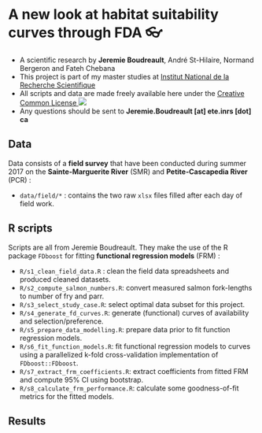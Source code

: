 A new look at habitat suitability curves through FDA 👓
================================================================================


+ A scientific research by __Jeremie Boudreault__, André St-Hilaire, Normand Bergeron and Fateh Chebana
+ This project is part of my master studies at [Institut National de la Recherche Scientifique](http://inrs.ca)
+ All scripts and data are made freely available here under the [Creative Common License ![](https://i.creativecommons.org/l/by-nc-nd/4.0/80x15.png)](http://creativecommons.org/licenses/by-nc-nd/4.0/)
+ Any questions should be sent to __Jeremie.Boudreault [at] ete.inrs [dot] ca__


Data
--------------------------------------------------------------------------------


Data consists of a __field survey__ that have been conducted during summer 2017 on the  __Sainte-Marguerite River__ (SMR) and __Petite-Cascapedia River__ (PCR) :

+ `data/field/*` : contains the two raw `xlsx` files filled after each day of field work.


R scripts
--------------------------------------------------------------------------------


Scripts  are all from Jeremie Boudreault. They make the use of the R package `FDboost` for fitting __functional regression models__ (FRM) :

+ `R/s1_clean_field_data.R` : clean the field data spreadsheets and produced cleaned datasets.
+ `R/s2_compute_salmon_numbers.R`: convert measured salmon fork-lengths to number of fry and parr.
+ `R/s3_select_study_case.R`: select optimal data subset for this project.
+ `R/s4_generate_fd_curves.R`: generate (functional) curves of availability and selection/preference.
+ `R/s5_prepare_data_modelling.R`: prepare data prior to fit function regression models.
+ `R/s6_fit_function_models.R`: fit functional regression models to curves using a parallelized k-fold cross-validation implementation of `FDboost::FDboost`. 
+ `R/s7_extract_frm_coefficients.R`: extract coefficients from fitted FRM and compute 95% CI using bootstrap.
+ `R/s8_calculate_frm_performance.R`: calculate some goodness-of-fit metrics for the fitted models. 


Results
--------------------------------------------------------------------------------


